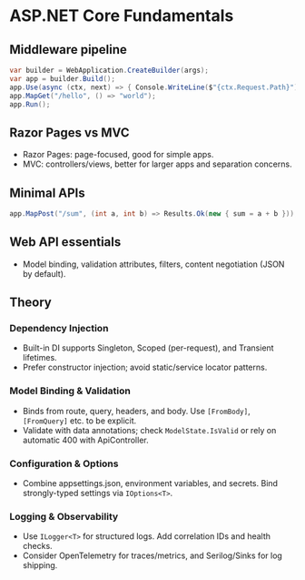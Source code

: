 # ASP.NET Core Fundamentals

## Middleware pipeline
```csharp
var builder = WebApplication.CreateBuilder(args);
var app = builder.Build();
app.Use(async (ctx, next) => { Console.WriteLine($"{ctx.Request.Path}"); await next(); });
app.MapGet("/hello", () => "world");
app.Run();
```

## Razor Pages vs MVC
- Razor Pages: page-focused, good for simple apps.
- MVC: controllers/views, better for larger apps and separation concerns.

## Minimal APIs
```csharp
app.MapPost("/sum", (int a, int b) => Results.Ok(new { sum = a + b }));
```

## Web API essentials
- Model binding, validation attributes, filters, content negotiation (JSON by default).

## Theory
### Dependency Injection
- Built-in DI supports Singleton, Scoped (per-request), and Transient lifetimes.
- Prefer constructor injection; avoid static/service locator patterns.

### Model Binding & Validation
- Binds from route, query, headers, and body. Use `[FromBody]`, `[FromQuery]` etc. to be explicit.
- Validate with data annotations; check `ModelState.IsValid` or rely on automatic 400 with ApiController.

### Configuration & Options
- Combine appsettings.json, environment variables, and secrets. Bind strongly-typed settings via `IOptions<T>`.

### Logging & Observability
- Use `ILogger<T>` for structured logs. Add correlation IDs and health checks.
- Consider OpenTelemetry for traces/metrics, and Serilog/Sinks for log shipping.
